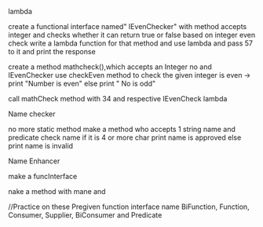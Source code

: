 lambda

create a functional interface named" IEvenChecker" with method accepts integer and checks whether it can 
return true or false based on integer even check
write a lambda function for that method
and use lambda and pass 57 to it and print the response

create a method mathcheck(),which accepts an Integer no and IEvenChecker
use checkEven method to check the given integer is even -> print "Number is even"
else print " No is odd"

call mathCheck method with 34 and respective IEvenCheck lambda


Name checker

no more static method
make a method who accepts 1 string name and predicate 
check name
if it is 4 or more char print name is approved
else print name is invalid


Name Enhancer

make a funcInterface

nake a method with mane and

//Practice on these Pregiven function interface name
BiFunction, Function, Consumer, Supplier, BiConsumer and Predicate